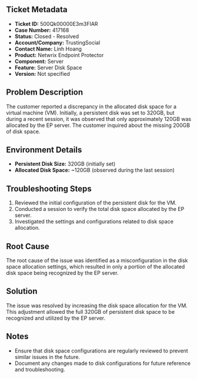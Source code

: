 ## Ticket Metadata
- **Ticket ID:** 500Qk00000E3m3FIAR
- **Case Number:** 417168
- **Status:** Closed - Resolved
- **Account/Company:** TrustingSocial
- **Contact Name:** Linh Hoang
- **Product:** Netwrix Endpoint Protector
- **Component:** Server
- **Feature:** Server Disk Space
- **Version:** Not specified

## Problem Description
The customer reported a discrepancy in the allocated disk space for a virtual machine (VM). Initially, a persistent disk was set to 320GB, but during a recent session, it was observed that only approximately 120GB was allocated by the EP server. The customer inquired about the missing 200GB of disk space.

## Environment Details
- **Persistent Disk Size:** 320GB (initially set)
- **Allocated Disk Space:** ~120GB (observed during the last session)

## Troubleshooting Steps
1. Reviewed the initial configuration of the persistent disk for the VM.
2. Conducted a session to verify the total disk space allocated by the EP server.
3. Investigated the settings and configurations related to disk space allocation.

## Root Cause
The root cause of the issue was identified as a misconfiguration in the disk space allocation settings, which resulted in only a portion of the allocated disk space being recognized by the EP server.

## Solution
The issue was resolved by increasing the disk space allocation for the VM. This adjustment allowed the full 320GB of persistent disk space to be recognized and utilized by the EP server.

## Notes
- Ensure that disk space configurations are regularly reviewed to prevent similar issues in the future.
- Document any changes made to disk configurations for future reference and troubleshooting.